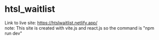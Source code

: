 # htsl_waitlist <br />
Link to live site: https://htslwaitlist.netlify.app/ <br />
note: This site is created with vite.js and react.js so the command is "npm run dev"
